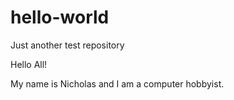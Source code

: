 # hello-world
Just another test repository

Hello All!

My name is Nicholas and I am a computer hobbyist.
